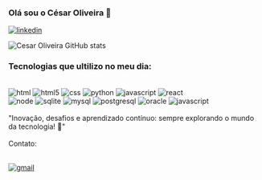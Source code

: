 ### Olá sou o César Oliveira 👋

[![linkedin](https://img.shields.io/badge/LinkedIn-0077B5?style=for-the-badge&logo=linkedin&logoColor=white)](https://www.linkedin.com/in/cesarboliveira/)

![Cesar Oliveira GitHub stats](https://github-readme-stats.vercel.app/api?username=cesar-olliveira&show_icons=true&theme=dracula)

### Tecnologias que ultilizo no meu dia:
<div style="display: inline_block"><br/>
  <img aling="center" alt="html" src="https://img.shields.io/badge/HTML-239120?style=for-the-badge&logo=html5&logoColor=white"/>
  <img aling="center" alt="html5" src="https://img.shields.io/badge/HTML5-E34F26?style=for-the-badge&logo=html5&logoColor=white"/>
  <img aling="center" alt="css" src="https://img.shields.io/badge/CSS-239120?&style=for-the-badge&logo=css3&logoColor=white"/>
  <img aling="center" alt="python" src="https://img.shields.io/badge/Python-14354C?style=for-the-badge&logo=python&logoColor=white"/>
  <img aling="center" alt="javascript" src="https://img.shields.io/badge/JavaScript-323330?style=for-the-badge&logo=javascript&logoColor=F7DF1E"/> 
  <img aling="center" alt="react" src="https://img.shields.io/badge/React-20232A?style=for-the-badge&logo=react&logoColor=61DAFB"/> <br/>
  <img aling="center" alt="node" src="https://img.shields.io/badge/Node.js-43853D?style=for-the-badge&logo=node.js&logoColor=white"/>
  <img aling="center" alt="sqlite" src="https://img.shields.io/badge/SQLite-07405E?style=for-the-badge&logo=sqlite&logoColor=white"/>
  <img aling="center" alt="mysql" src="https://img.shields.io/badge/MySQL-00000F?style=for-the-badge&logo=mysql&logoColor=white"/>
  <img aling="center" alt="postgresql" src="https://img.shields.io/badge/PostgreSQL-316192?style=for-the-badge&logo=postgresql&logoColor=white"/>  
  <img aling="center" alt="oracle" src="https://img.shields.io/badge/Oracle-F80000?style=for-the-badge&logo=oracle&logoColor=black"/>
  <img aling="center" alt="javascript" src="https://img.shields.io/badge/Microsoft%20SQL%20Server-CC2927?style=for-the-badge&logo=microsoft%20sql%20server&logoColor=white"/>
<br/><br/>
"Inovação, desafios e aprendizado contínuo: sempre explorando o mundo da tecnologia! 🚀"
<br/><br/>
Contato:
<br/><br/>
  
[![gmail](https://img.shields.io/badge/Gmail-D14836?style=for-the-badge&logo=gmail&logoColor=white)](mailto:cesarolliveira25@gmail.com)
   
</div>

